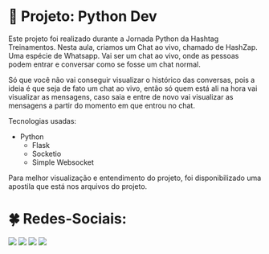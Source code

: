 # :star2: Projeto: Python Dev

Este projeto foi realizado durante a Jornada Python da Hashtag Treinamentos. Nesta aula, criamos um Chat ao vivo, chamado de HashZap.  Uma espécie de Whatsapp. Vai ser um chat ao
vivo, onde as pessoas podem entrar e conversar como se fosse um chat normal.

Só que você não vai conseguir visualizar o histórico das conversas, pois a ideia é que seja de fato um chat ao vivo, então só quem está ali na hora vai visualizar as mensagens, caso saia e entre de novo vai visualizar 
as mensagens a partir do momento em que entrou no chat.

Tecnologias usadas:
+ Python
  + Flask
  + Socketio
  + Simple Websocket

Para melhor visualização e entendimento do projeto, foi disponibilizado uma apostila que está nos arquivos do projeto.

# :four_leaf_clover: Redes-Sociais:
  <a href="https://instagram.com/m.guiof01" target="_blank"><img src="https://img.shields.io/badge/-Instagram-%23E4405F?style=for-the-badge&logo=instagram&logoColor=white" target="_blank"></a>
 	<a href="https://www.twitch.tv/abismofps" target="_blank"><img src="https://img.shields.io/badge/Twitch-9146FF?style=for-the-badge&logo=twitch&logoColor=white" target="_blank"></a>
  <a href="https://discord.gg/5JB8ADqbAH" target="_blank"><img src="https://img.shields.io/badge/Discord-7289DA?style=for-the-badge&logo=discord&logoColor=white" target="_blank"></a> 
  <a href="https://www.linkedin.com/in/guilherme-onizio-b71814268/" target="_blank"><img src="https://img.shields.io/badge/-LinkedIn-%230077B5?style=for-the-badge&logo=linkedin&logoColor=white" target="_blank"></a> 



